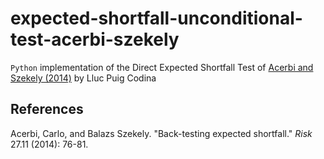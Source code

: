 # expected-shortfall-unconditional-test-acerbi-szekely

`Python` implementation of the Direct Expected Shortfall Test of [Acerbi and Szekely (2014)](https://www.msci.com/documents/10199/22aa9922-f874-4060-b77a-0f0e267a489b) by Lluc Puig Codina

## References

Acerbi, Carlo, and Balazs Szekely. "Back-testing expected shortfall." *Risk* 27.11 (2014): 76-81.
